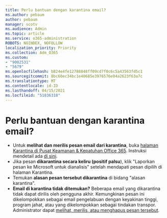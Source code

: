 ```yaml
---
title: Perlu bantuan dengan karantina email?
ms.author: pebaum
author: pebaum
manager: scotv
ms.audience: Admin
ms.topic: article
ms.service: o365-administration
ROBOTS: NOINDEX, NOFOLLOW
localization_priority: Priority
ms.collection: Adm_O365
ms.custom:
- "9002531"
- "5679"
ms.openlocfilehash: b824e4fe12788848ff09cd7f0c6c5a43563fd5c1
ms.sourcegitcommit: 8bc60ec34bc1e40685e3976576e04a2623f63a7c
ms.translationtype: MT
ms.contentlocale: id-ID
ms.lasthandoff: 04/15/2021
ms.locfileid: "51836318"
---
```

# <a name="need-help-with-email-quarantine"></a>Perlu bantuan dengan karantina email?

- Untuk **melihat dan merilis pesan email dari karantina**, buka [halaman Karantina di Pusat Keamanan & Kepatuhan Office 365](https://protection.office.com/quarantine). Instruksi mendetail ada [di sini](https://docs.microsoft.com/microsoft-365/security/office-365-security/find-and-release-quarantined-messages-as-a-user?view=o365-worldwide#view-your-quarantined-messages).
- Jika pesan **dikarantina secara keliru (positif palsu**), klik "Laporkan pesan ke Microsoft untuk dianalisis" setelah mendapati pesan dipilih di halaman Karantina. 
- Temukan **alasan pesan tersebut dikarantina** di bidang "alasan karantina".
- **Email di karantina tidak ditemukan?** Beberapa email yang dikarantina tidak dapat dirilis oleh pengguna akhir. Kemungkinan pesan ini dikelompokkan sebagai email pengelabuan dengan keyakinan tinggi, program jahat, atau yang dikelompokkan sebagai tindakan transpor. Administrator dapat [melihat, merilis, atau menghapus pesan tersebut](https://docs.microsoft.com/microsoft-365/security/office-365-security/manage-quarantined-messages-and-files?view=o365-worldwide). 
